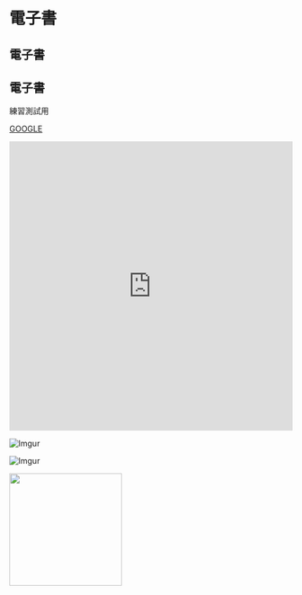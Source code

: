 # 電子書
## 電子書
## 電子書

練習測試用<br>

[GOOGLE](https://google.com)



<iframe width="100%" height="515" src="https://www.youtube.com/embed/DDXMJsRaCZk" frameborder="0" allow="accelerometer; autoplay; encrypted-media; gyroscope; picture-in-picture" allowfullscreen></iframe>

![Imgur](https://i.imgur.com/ZPYcvnu.jpg)

![Imgur](https://i.ytimg.com/vi/DDXMJsRaCZk/maxresdefault.jpg)

<img src="https://i.imgur.com/ZPYcvnu.jpg" width="200" height="200">

